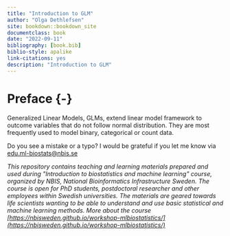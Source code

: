 ```yaml
---
title: "Introduction to GLM"
author: "Olga Dethlefsen"
site: bookdown::bookdown_site
documentclass: book
date: "2022-09-11"  
bibliography: [book.bib]
biblio-style: apalike
link-citations: yes
description: "Introduction to GLM"
---
```


# Preface {-}

Generalized Linear Models, GLMs, extend linear model framework to outcome variables that do not follow normal distribution. They are most frequently used to model binary, categorical or count data. 



Do you see a mistake or a typo? I would be grateful if you let me know via [edu.ml-biostats@nbis.se](edu.ml-biostats@nbis.se)

*This repository contains teaching and learning materials prepared and used during "Introduction to biostatistics and machine learning" course, organized by NBIS, National Bioinformatics Infrastructure Sweden. The course is open for PhD students, postdoctoral researcher and other employees within Swedish universities. The materials are geared towards life scientists wanting to be able to understand and use basic statistical and machine learning methods. More about the course [https://nbisweden.github.io/workshop-mlbiostatistics/](https://nbisweden.github.io/workshop-mlbiostatistics/)*

